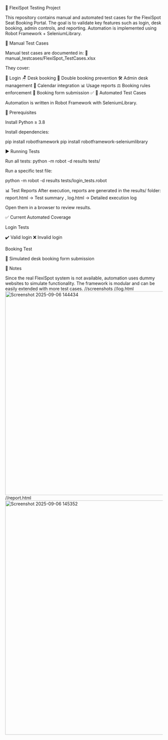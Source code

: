 🚀 FlexiSpot Testing Project

This repository contains manual and automated test cases for the FlexiSpot Seat Booking Portal.
The goal is to validate key features such as login, desk booking, admin controls, and reporting.
Automation is implemented using Robot Framework + SeleniumLibrary.

📝 Manual Test Cases

Manual test cases are documented in:
📄 manual_testcases/FlexiSpot_TestCases.xlsx

They cover:

🔑 Login
🪑 Desk booking
🚫 Double booking prevention
🛠️ Admin desk management
📅 Calendar integration
📊 Usage reports
⚖️ Booking rules enforcement
📝 Booking form submission ✅
🤖 Automated Test Cases

Automation is written in Robot Framework with SeleniumLibrary.

🔧 Prerequisites

Install Python ≥ 3.8

Install dependencies:

pip install robotframework
pip install robotframework-seleniumlibrary

▶️ Running Tests

Run all tests:   python -m robot -d results tests/


Run a specific test file:

python -m robot -d results tests/login_tests.robot

📊 Test Reports
After execution, reports are generated in the results/ folder:    report.html → Test summary  ,  log.html → Detailed execution log

Open them in a browser to review results.

✅ Current Automated Coverage

Login Tests

✔️ Valid login
❌ Invalid login

Booking Test

📝 Simulated desk booking form submission

📌 Notes

Since the real FlexiSpot system is not available, automation uses dummy websites to simulate functionality.
The framework is modular and can be easily extended with more test cases.
//screenshots
//log.html
<img width="1117" height="650" alt="Screenshot 2025-09-06 144434" src="https://github.com/user-attachments/assets/70cb37d0-dc0b-44cb-bf18-398f742aba99" />
//report.html
<img width="972" height="747" alt="Screenshot 2025-09-06 145352" src="https://github.com/user-attachments/assets/07250184-1cc9-42c0-b67d-4c566d2b280f" />


